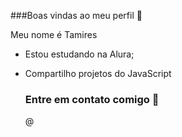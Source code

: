 ###Boas vindas ao meu perfil 💙

Meu nome é Tamires

- Estou estudando na Alura;
- Compartilho projetos do JavaScript


  ### Entre em contato comigo  📧
  @
